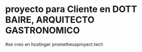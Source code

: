 # proyecto para Cliente en DOTT BAIRE, ARQUITECTO GASTRONOMICO
#se creo en hostinger prometheusproyect.tech
